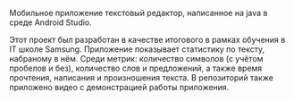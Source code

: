Мобильное приложение текстовый редактор, написанное на java в среде Android Studio. 

Этот проект был разработан в качестве итогового в рамках обучения в IT школе Samsung. Приложение показывает статистику по тексту, набраному в нём. Среди метрик: количество символов (с учётом пробелов и без), количество слов и предложений, а также время прочтения, написания и произношения текста. В репозиторий также приложено видео с демонстрацией работы приложения.
